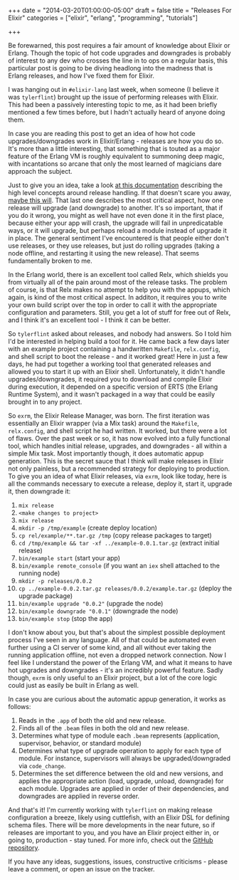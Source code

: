+++
date = "2014-03-20T01:00:00-05:00"
draft = false
title = "Releases For Elixir"
categories = ["elixir", "erlang", "programming", "tutorials"]

+++

Be forewarned, this post requires a fair amount of knowledge about Elixir or Erlang. Though the topic of hot code upgrades and downgrades is probably of interest to any dev who crosses the line in to ops on a regular basis, this particular post is going to be diving headlong into the madness that is Erlang releases, and how I've fixed them for Elixir.

I was hanging out in `#elixir-lang` last week, when someone (I believe it was `tylerflint`) brought up the issue of performing releases with Elixir. This had been a passively interesting topic to me, as it had been briefly mentioned a few times before, but I hadn't actually heard of anyone doing them.

In case you are reading this post to get an idea of how hot code upgrades/downgrades work in Elixir/Erlang - releases are how you do so. It's more than a little interesting, that something that is touted as a major feature of the Erlang VM is roughly equivalent to summoning deep magic, with incantations so arcane that only the most learned of magicians dare approach the subject.

Just to give you an idea, take a look [at this documentation](http://www.erlang.org/doc/design_principles/release_handling.html) describing the high level concepts around release handling. If that doesn't scare you away, [maybe this will](http://www.erlang.org/doc/design_principles/appup_cookbook.html). That last one describes the most critical aspect, how one release will upgrade (and downgrade) to another. It's so important, that if you do it wrong, you might as well have not even done it in the first place, because either your app will crash, the upgrade will fail in unpredicatable ways, or it will upgrade, but perhaps reload a module instead of upgrade it in place. The general sentiment I've encountered is that people either don't use releases, or they use releases, but just do rolling upgrades (taking a node offline, and restarting it using the new release). That seems fundamentally broken to me.

In the Erlang world, there is an excellent tool called Relx, which shields you from virtually all of the pain around most of the release tasks. The problem of course, is that Relx makes no attempt to help you with the appups, which again, is kind of the most critical aspect. In additon, it requires you to write your own build script over the top in order to call it with the appropriate configuration and parameters. Still, you get a lot of stuff for free out of Relx, and I think it's an excellent tool - I think it can be better.

So `tylerflint` asked about releases, and nobody had answers. So I told him I'd be interested in helping build a tool for it. He came back a few days later with an example project containing a handwritten `Makefile`, `relx.config`, and shell script to boot the release - and it worked great! Here in just a few days, he had put together a working tool that generated releases and allowed you to start it up with an Elixir shell. Unfortunately, it didn't handle upgrades/downgrades, it required you to download and compile Elixir during execution, it depended on a specific version of ERTS (the Erlang Runtime System), and it wasn't packaged in a way that could be easily brought in to any project. 

So `exrm`, the Elixir Release Manager, was born. The first iteration was essentially an Elixir wrapper (via a Mix task) around the `Makefile`, `relx.config`, and shell script he had written. It worked, but there were a lot of flaws. Over the past week or so, it has now evolved into a fully functional tool, which handles initial release, upgrades, and downgrades - all within a simple Mix task. Most importantly though, it does automatic appup generation. This is the secret sauce that I think will make releases in Elixir not only painless, but a recommended strategy for deploying to production. To give you an idea of what Elixir releases, via `exrm`, look like today, here is all the commands necessary to execute a release, deploy it, start it, upgrade it, then downgrade it:

1. `mix release`
2. `<make changes to project>`
3. `mix release`
4. `mkdir -p /tmp/example` (create deploy location)
5. `cp rel/example/**.tar.gz /tmp` (copy release packages to target)
6. `cd /tmp/example && tar -xf ../example-0.0.1.tar.gz` (extract initial release)
7. `bin/example start` (start your app)
8. `bin/example remote_console` (if you want an `iex` shell attached to the running node)
9. `mkdir -p releases/0.0.2`
10. `cp ../example-0.0.2.tar.gz releases/0.0.2/example.tar.gz` (deploy the upgrade package)
11. `bin/example upgrade "0.0.2"` (upgrade the node)
12. `bin/example downgrade "0.0.1"` (downgrade the node)
13. `bin/example stop` (stop the app)

I don't know about you, but that's about the simplest possible deployment process I've seen in any language. All of that could be automated even further using a CI server of some kind, and all without ever taking the running application offline, not even a dropped network connection. Now I feel like I understand the power of the Erlang VM, and what it means to have hot upgrades and downgrades - it's an incredibly powerful feature. Sadly though, `exrm` is only useful to an Elixir project, but a lot of the core logic could just as easily be built in Erlang as well.

In case you are curious about the automatic appup generation, it works as follows:

1. Reads in the `.app` of both the old and new release.
2. Finds all of the `.beam` files in both the old and new release.
3. Determines what type of module each `.beam` represents (application, supervisor, behavior, or standard module)
4. Determines what type of upgrade operation to apply for each type of module. For instance, supervisors will always be upgraded/downgraded via `code_change`.
5. Determines the set difference between the old and new versions, and applies the appropriate action (load, upgrade, unload, downgrade) for each module. Upgrades are applied in order of their dependencies, and downgrades are applied in reverse order.

And that's it! I'm currently working with `tylerflint` on making release configuration a breeze, likely using cuttlefish, with an Elixir DSL for defining schema files. There will be more developments in the near future, so if releases are important to you, and you have an Elixir project either in, or going to, production - stay tuned. For more info, check out the [GitHub repository](https://github.com/bitwalker/exrm).

If you have any ideas, suggestions, issues, constructive criticisms - please leave a comment, or open an issue on the tracker.

